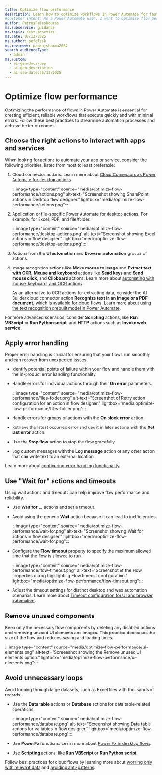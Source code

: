 ```yaml
---
title: Optimize flow performance
description: Learn how to optimize workflows in Power Automate for faster execution and fewer errors with these best practices.
#customer intent: As a Power Automate user, I want to optimize flow performance so that my workflows execute faster and with fewer errors.  
author: PetrosFeleskouras
ms.subservice: guidance
ms.topic: best-practice
ms.date: 05/13/2025
ms.author: pefelesk
ms.reviewer: pankajsharma2087
search.audienceType:
  - admin
ms.custom:
  - ai-gen-docs-bap
  - ai-gen-description
  - ai-seo-date:05/13/2025
---
```


# Optimize flow performance

Optimizing the performance of flows in Power Automate is essential for creating efficient, reliable workflows that execute quickly and with minimal errors. Follow these best practices to streamline automation processes and achieve better outcomes.

## Choose the right actions to interact with apps and services

When looking for actions to automate your app or service, consider the following priorities, listed from most to least preferable:

1. Cloud connector actions. Learn more about [Cloud Connectors as Power Automate for desktop actions](../../desktop-flows/actions-reference/cloudconnectors.md).

    :::image type="content" source="media/optimize-flow-performance/actions.png" alt-text="Screenshot showing SharePoint actions in Desktop flow designer." lightbox="media/optimize-flow-performance/actions.png":::

1. Application or file-specific Power Automate for desktop actions. For example, for Excel, PDF, and file/folder.

    :::image type="content" source="media/optimize-flow-performance/desktop-actions.png" alt-text="Screenshot showing Excel actions in flow designer." lightbox="media/optimize-flow-performance/desktop-actions.png":::

1. Actions from the **UI automation** and **Browser automation** groups of actions.

1. Image recognition actions like **Move mouse to image** and **Extract text with OCR**, **Mouse and keyboard** actions like **Send keys** and **Send mouse click**, and **Clipboard** actions. Learn more about [automating with mouse, keyboard, and OCR actions](../../desktop-flows/how-to/automate-using-mouse-keyboard-ocr.md).

    As an alternative to OCR actions for extracting data, consider the AI Builder cloud connector action **Recognize text in an image or a PDF document**, which is available for cloud flows. Learn more about [using the text recognition prebuilt model in Power Automate](/ai-builder/flow-text-recognition).

For more advanced scenarios, consider **Scripting** actions, like **Run VBScript** or **Run Python script**, and **HTTP** actions such as **Invoke web service**. 

## Apply error handling

Proper error handling is crucial for ensuring that your flows run smoothly and can recover from unexpected issues.

- Identify potential points of failure within your flow and handle them with the in-product error handling functionality.

- Handle errors for individual actions through their **On error** parameters.

    :::image type="content" source="media/optimize-flow-performance/files-folder.png" alt-text="Screenshot of Retry action configuration for an action in flow designer." lightbox="media/optimize-flow-performance/files-folder.png":::

- Handle errors for groups of actions with the **On block error** action.

- Retrieve the latest occurred error and use it in later actions with the **Get last error** action.

- Use the **Stop flow** action to stop the flow gracefully.

- Log custom messages with the **Log message** action or any other action that can write text to an external location.

Learn more about [configuring error handling functionality](../../desktop-flows/errors.md#configure-error-handling-functionality).

## Use "Wait for" actions and timeouts

Using wait actions and timeouts can help improve flow performance and reliability.

- Use **Wait for …** actions and set a timeout.

- Avoid using the generic **Wait** action because it can lead to inefficiencies.

    :::image type="content" source="media/optimize-flow-performance/wait-for.png" alt-text="Screenshot showing Wait for actions in flow designer." lightbox="media/optimize-flow-performance/wait-for.png":::

- Configure the **Flow timeout** property to specify the maximum allowed time that the flow is allowed to run.

    :::image type="content" source="media/optimize-flow-performance/flow-timeout.png" alt-text="Screenshot of the Flow properties dialog highlighting Flow timeout configuration." lightbox="media/optimize-flow-performance/flow-timeout.png":::

- Adjust the timeout settings for distinct desktop and web automation scenarios. Learn more about [Timeout configuration for UI and browser automation](/power-automate/desktop-flows/how-to/ui-automation-change-timeout-cofiguration).

## Remove unused components

Keep only the necessary flow components by deleting any disabled actions and removing unused UI elements and images. This practice decreases the size of the flow and reduces saving and loading times.

:::image type="content" source="media/optimize-flow-performance/ui-elements.png" alt-text="Screenshot showing the Remove unused UI elements option." lightbox="media/optimize-flow-performance/ui-elements.png":::

## Avoid unnecessary loops

Avoid looping through large datasets, such as Excel files with thousands of records.

- Use the **Data table** actions or **Database** actions for data table-related operations.

    :::image type="content" source="media/optimize-flow-performance/database.png" alt-text="Screenshot showing Data table actions for variables in flow designer." lightbox="media/optimize-flow-performance/database.png":::

- Use **PowerFx** functions. Learn more about [Power Fx in desktop flows](/power-automate/desktop-flows/power-fx).

- Use **Scripting** actions, like **Run VBScript** or **Run Python script**.

Follow best practices for cloud flows by learning more about [working only with relevant data](/power-automate/guidance/coding-guidelines/work-with-relevant-data) and [avoiding anti-patterns](/power-automate/guidance/coding-guidelines/avoid-anti-patterns).

